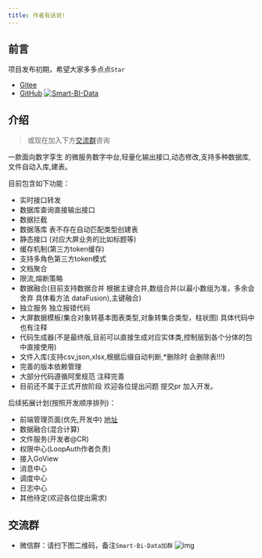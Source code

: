 ```yaml
---
title: 作者有话说!
---
```


## 前言
项目发布初期，希望大家多多点点`Star`
- [Gitee](https://gitee.com/new_sonw/Smart-BI-Data)
- [GitHub](https://github.com/ShelikeSnow/Smart-BI-Data)
[![Smart-BI-Data](https://gitee.com/new_sonw/Smart-BI-Data/widgets/widget_card.svg?colors=4183c4,ffffff,ffffff,e3e9ed,666666,9b9b9b)](https://gitee.com/new_sonw/Smart-BI-Data)
## 介绍

> 或现在加入下方[交流群](./#交流群)咨询

一款面向数字孪生 的微服务数字中台,轻量化输出接口,动态修改,支持多种数据库,文件自动入库,建表。

目前包含如下功能：
- 实时接口转发
- 数据库查询直接输出接口
- 数据拦截
- 数据落库 表不存在自动匹配类型创建表
- 静态接口 (对应大屏业务的比如标题等)
- 缓存机制(第三方token缓存)
- 支持多角色第三方token模式
- 文档聚合
- 限流,熔断策略
- 数据融合(目前支持数据合并 根据主键合并,数组合并(以最小数组为准，多余会舍弃 具体看方法 dataFusion),主键融合)
- 独立服务 独立报错代码
- 大屏数据模板(集合对象转基本图表类型,对象转集合类型，柱状图) 具体代码中也有注释
- 代码生成器(不是最终版,目前可以直接生成对应实体类,控制层到各个分体的包中直接使用)
- 文件入库(支持csv,json,xlsx,根据后缀自动判断,*删除时 会删除表!!!)
- 完善的版本依赖管理
- 大部分代码遵循阿里规范 注释完善
- 目前还不属于正式开放阶段 欢迎各位提出问题 提交pr 加入开发。

后续拓展计划(按照开发顺序排列)：
 - 前端管理页面(优先,开发中) [地址](https://gitee.com/lucky-color/LuckyColor)
 - 数据融合(混合计算)
 - 文件服务(开发者@CR)
 - 权限中心(LoopAuth作者负责)
 - 接入GoView
 - 消息中心
 - 调度中心
 - 日志中心
 - 其他待定(欢迎各位提出需求)
## 交流群
- 微信群：请扫下图二维码，备注`Smart-Bi-Data加群`
  <img src="/img/mywx.jpg" alt="img" />